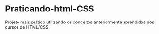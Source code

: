 # Praticando-html-CSS
Projeto mais prático utilizando os conceitos anteriormente aprendidos nos cursos de HTML/CSS
